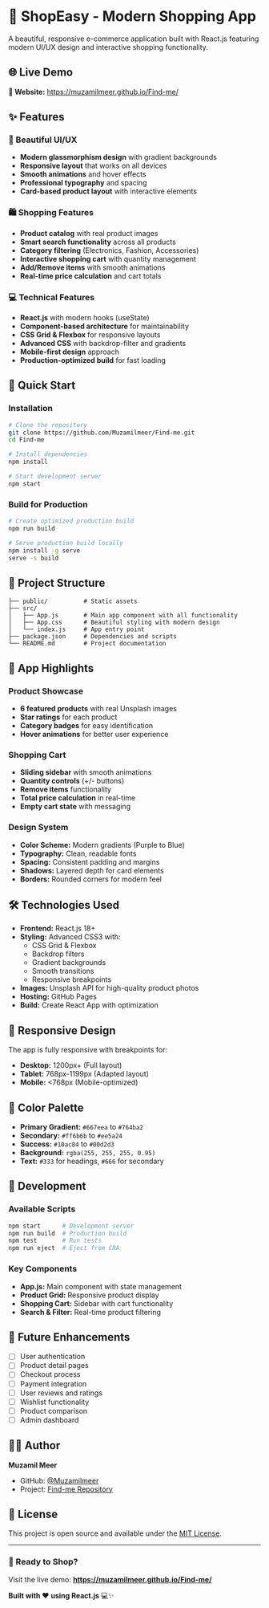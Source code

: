 # 🛒 ShopEasy - Modern Shopping App

A beautiful, responsive e-commerce application built with React.js featuring modern UI/UX design and interactive shopping functionality.

## 🌐 Live Demo
**🔗 Website:** https://muzamilmeer.github.io/Find-me/

## ✨ Features

### 🎨 Beautiful UI/UX
- **Modern glassmorphism design** with gradient backgrounds
- **Responsive layout** that works on all devices
- **Smooth animations** and hover effects
- **Professional typography** and spacing
- **Card-based product layout** with interactive elements

### 🛍️ Shopping Features
- **Product catalog** with real product images
- **Smart search functionality** across all products
- **Category filtering** (Electronics, Fashion, Accessories)
- **Interactive shopping cart** with quantity management
- **Add/Remove items** with smooth animations
- **Real-time price calculation** and cart totals

### 💻 Technical Features
- **React.js** with modern hooks (useState)
- **Component-based architecture** for maintainability
- **CSS Grid & Flexbox** for responsive layouts
- **Advanced CSS** with backdrop-filter and gradients
- **Mobile-first design** approach
- **Production-optimized build** for fast loading

## 🚀 Quick Start

### Installation
```bash
# Clone the repository
git clone https://github.com/Muzamilmeer/Find-me.git
cd Find-me

# Install dependencies
npm install

# Start development server
npm start
```

### Build for Production
```bash
# Create optimized production build
npm run build

# Serve production build locally
npm install -g serve
serve -s build
```

## 📁 Project Structure
```
├── public/          # Static assets
├── src/
│   ├── App.js       # Main app component with all functionality
│   ├── App.css      # Beautiful styling with modern design
│   └── index.js     # App entry point
├── package.json     # Dependencies and scripts
└── README.md        # Project documentation
```

## 🎯 App Highlights

### Product Showcase
- **6 featured products** with real Unsplash images
- **Star ratings** for each product
- **Category badges** for easy identification
- **Hover animations** for better user experience

### Shopping Cart
- **Sliding sidebar** with smooth animations
- **Quantity controls** (+/- buttons)
- **Remove items** functionality
- **Total price calculation** in real-time
- **Empty cart state** with messaging

### Design System
- **Color Scheme:** Modern gradients (Purple to Blue)
- **Typography:** Clean, readable fonts
- **Spacing:** Consistent padding and margins
- **Shadows:** Layered depth for card elements
- **Borders:** Rounded corners for modern feel

## 🛠️ Technologies Used

- **Frontend:** React.js 18+
- **Styling:** Advanced CSS3 with:
  - CSS Grid & Flexbox
  - Backdrop filters
  - Gradient backgrounds
  - Smooth transitions
  - Responsive breakpoints
- **Images:** Unsplash API for high-quality product photos
- **Hosting:** GitHub Pages
- **Build:** Create React App with optimization

## 📱 Responsive Design

The app is fully responsive with breakpoints for:
- **Desktop:** 1200px+ (Full layout)
- **Tablet:** 768px-1199px (Adapted layout)
- **Mobile:** <768px (Mobile-optimized)

## 🎨 Color Palette

- **Primary Gradient:** `#667eea` to `#764ba2`
- **Secondary:** `#ff6b6b` to `#ee5a24`
- **Success:** `#10ac84` to `#00d2d3`
- **Background:** `rgba(255, 255, 255, 0.95)`
- **Text:** `#333` for headings, `#666` for secondary

## 🔧 Development

### Available Scripts
```bash
npm start      # Development server
npm run build  # Production build
npm test       # Run tests
npm run eject  # Eject from CRA
```

### Key Components
- **App.js:** Main component with state management
- **Product Grid:** Responsive product display
- **Shopping Cart:** Sidebar with cart functionality
- **Search & Filter:** Real-time product filtering

## 🌟 Future Enhancements

- [ ] User authentication
- [ ] Product detail pages
- [ ] Checkout process
- [ ] Payment integration
- [ ] User reviews and ratings
- [ ] Wishlist functionality
- [ ] Product comparison
- [ ] Admin dashboard

## 👨‍💻 Author

**Muzamil Meer**
- GitHub: [@Muzamilmeer](https://github.com/Muzamilmeer)
- Project: [Find-me Repository](https://github.com/Muzamilmeer/Find-me)

## 📄 License

This project is open source and available under the [MIT License](LICENSE).

---

### 🚀 Ready to Shop?
Visit the live demo: **https://muzamilmeer.github.io/Find-me/**

**Built with ❤️ using React.js** 💻✨